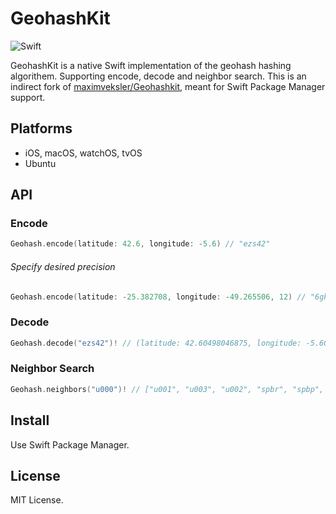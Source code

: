 # GeohashKit
![Swift](https://github.com/ualch9/GeohashKit/workflows/Swift/badge.svg)

GeohashKit is a native Swift implementation of the geohash hashing algorithem. Supporting encode, decode and neighbor search. This is an indirect fork of [maximveksler/Geohashkit](https://github.com/maximveksler/GeohashKit), meant for Swift Package Manager support.

## Platforms
- iOS, macOS, watchOS, tvOS
- Ubuntu

## API

### Encode
```swift
Geohash.encode(latitude: 42.6, longitude: -5.6) // "ezs42"
```

###### Specify desired precision
```swift
Geohash.encode(latitude: -25.382708, longitude: -49.265506, 12) // "6gkzwgjzn820"
```

### Decode
```swift
Geohash.decode("ezs42")! // (latitude: 42.60498046875, longitude: -5.60302734375)
```

### Neighbor Search
```swift
Geohash.neighbors("u000")! // ["u001", "u003", "u002", "spbr", "spbp", "ezzz", "gbpb", "gbpc"]
```

## Install
Use Swift Package Manager.

## License
MIT License.
